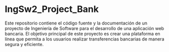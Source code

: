 # IngSw2_Project_Bank
Este repositorio contiene el código fuente y la documentación de un proyecto de Ingeniería de Software para el desarrollo de una aplicación web bancaria. El objetivo principal de este proyecto es crear una plataforma en línea que permita a los usuarios realizar transferencias bancarias de manera segura y eficiente.
